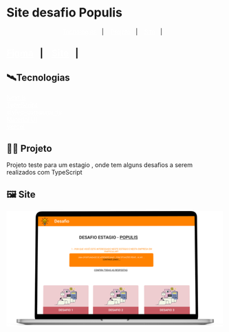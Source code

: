 # Site desafio Populis

<p align="center">
  <a href="#-tecnologias" style='color:#FFF'>Tecnologias</a>&nbsp;&nbsp;&nbsp;|&nbsp;&nbsp;&nbsp;
  <a href="#-projeto" style='color:#FFF'>Projeto</a>&nbsp;&nbsp;&nbsp;|&nbsp;&nbsp;&nbsp;
  <a href="#-site" style='color:#FFF'>Site</a>&nbsp;&nbsp;&nbsp;|&nbsp;&nbsp;&nbsp; 
</p>
 
<h2>
<a href="https://www.figma.com/community/file/1210979595536394898" style='color:#FFF'>Figma</a>&nbsp;&nbsp;&nbsp;|&nbsp;&nbsp;&nbsp; 
<a href="3" style='color:#FFF'>Site</a>&nbsp;&nbsp;&nbsp;|&nbsp;&nbsp;&nbsp; 
<h2/>

## 🛰️Tecnologias
  <a href="https://nextjs.org" style='color:#FFF'>Next.js</a>
  <br/>
  <a href="https://www.typescriptlang.org" style='color:#FFF'>TypeScript</a>
  <br/>
  <a href="https://styled-components.com" style='color:#FFF'>styled-components</a>
  <br/>
  <a href="https://mui.com" style='color:#FFF'>Material UI</a>
  <br/>
  <a href="https://vercel.com" style='color:#FFF'>Vercel</a>
<br/>

## 👨‍💻 Projeto 
Projeto teste para um estagio , onde tem alguns desafios a serem realizados com TypeScript
<br/>

## 🖼️ Site
![pagina inicial site desafio populis](/public/site.png)

<br/>




